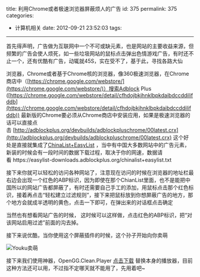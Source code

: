 title: 利用Chrome或者极速浏览器屏蔽烦人的广告
id: 375
permalink: 375
categories:
  - 计算机相关
date: 2012-09-21 23:52:03
tags:
---

首先得声明，广告做为互联网中一个不可或缺元素，也是网站的主要收益来源，但频繁的广告会使人烦死，如一些垃圾网站的鼠标点击弹出色情游戏广告，有时还不止一个，还有优酷有广告，动辄就45S，实在受不了，基于此，寻找各路大仙

浏览器，Chrome或者基于Chrome核的浏览器，像360极速浏览器，在Chrome商店中（[https://chrome.google.com/webstore/](https://chrome.google.com/webstore/)）搜索Adblock Plus ([https://chrome.google.com/webstore/detail/cfhdojbkjhnklbpkdaibdccddilifddb](https://chrome.google.com/webstore/detail/cfhdojbkjhnklbpkdaibdccddilifddb)) 最新版的Chrome要必须从Chrome商店中安装应用，如果是极速浏览器的话可以直接点击 [http://adblockplus.org/devbuilds/adblockpluschrome/00latest.crx](http://adblockplus.org/devbuilds/adblockpluschrome/00latest.crx) 这个好处是直接就集成了[ChinaList+EasyList](https://code.google.com/p/adblock-chinalist/ "https://easylist-downloads.adblockplus.org/chinalist+easylist.txt") ，当中有中国大多数网站中的广告元素，新装的时候会有一段时间的数据下载过程，取决于你的网速，数据请看 https://easylist-downloads.adblockplus.org/chinalist+easylist.txt

接下来你就可以轻松的访问各种网站了，注意现在访问的时候在浏览器的地址栏最右边会出现一个红色的ABP标识，因为即使在那个ChianList里面，也不是能把中国所以的网站广告都屏蔽了，有时还需要自己手工的添加，用鼠标点击那个红色标识，接着再点击“轻松建立过滤规则”，接下来把鼠标放到你想屏蔽广告的地方，那个地方会就成半透明的黄色，点击一下即可，在弹出来的对话框点击确定

当然也有想看网站广告的时候， <!-- more -->这时候可以这样做，点击红色的ABP标识，把“对该网站启用过滤”前面的沟去掉。

接下来说优酷，当你使用这个屏蔽插件的时候，这个孙子开始向你卖萌

![](http://ww3.sinaimg.cn/bmiddle/795ab47fjw1dx3fa3oonmj.jpg "Youku卖萌")

接下来我们使用神器，OpenGG.Clean.Player [点击下载](http://userscripts.org/scripts/source/120679.user.js) 替换本身的播放器，目前这种方法还可以用，不过指不定哪天就不能用了，先用着吧~